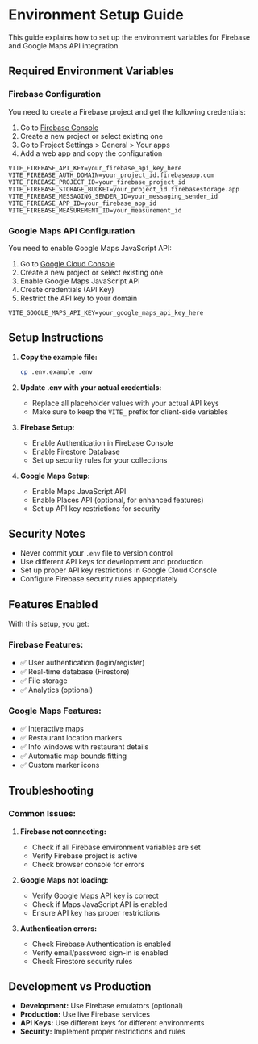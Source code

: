 # Environment Setup Guide

This guide explains how to set up the environment variables for Firebase and Google Maps API integration.

## Required Environment Variables

### Firebase Configuration
You need to create a Firebase project and get the following credentials:

1. Go to [Firebase Console](https://console.firebase.google.com/)
2. Create a new project or select existing one
3. Go to Project Settings > General > Your apps
4. Add a web app and copy the configuration

```env
VITE_FIREBASE_API_KEY=your_firebase_api_key_here
VITE_FIREBASE_AUTH_DOMAIN=your_project_id.firebaseapp.com
VITE_FIREBASE_PROJECT_ID=your_firebase_project_id
VITE_FIREBASE_STORAGE_BUCKET=your_project_id.firebasestorage.app
VITE_FIREBASE_MESSAGING_SENDER_ID=your_messaging_sender_id
VITE_FIREBASE_APP_ID=your_firebase_app_id
VITE_FIREBASE_MEASUREMENT_ID=your_measurement_id
```

### Google Maps API Configuration
You need to enable Google Maps JavaScript API:

1. Go to [Google Cloud Console](https://console.cloud.google.com/)
2. Create a new project or select existing one
3. Enable Google Maps JavaScript API
4. Create credentials (API Key)
5. Restrict the API key to your domain

```env
VITE_GOOGLE_MAPS_API_KEY=your_google_maps_api_key_here
```

## Setup Instructions

1. **Copy the example file:**
   ```bash
   cp .env.example .env
   ```

2. **Update .env with your actual credentials:**
   - Replace all placeholder values with your actual API keys
   - Make sure to keep the `VITE_` prefix for client-side variables

3. **Firebase Setup:**
   - Enable Authentication in Firebase Console
   - Enable Firestore Database
   - Set up security rules for your collections

4. **Google Maps Setup:**
   - Enable Maps JavaScript API
   - Enable Places API (optional, for enhanced features)
   - Set up API key restrictions for security

## Security Notes

- Never commit your `.env` file to version control
- Use different API keys for development and production
- Set up proper API key restrictions in Google Cloud Console
- Configure Firebase security rules appropriately

## Features Enabled

With this setup, you get:

### Firebase Features:
- ✅ User authentication (login/register)
- ✅ Real-time database (Firestore)
- ✅ File storage
- ✅ Analytics (optional)

### Google Maps Features:
- ✅ Interactive maps
- ✅ Restaurant location markers
- ✅ Info windows with restaurant details
- ✅ Automatic map bounds fitting
- ✅ Custom marker icons

## Troubleshooting

### Common Issues:

1. **Firebase not connecting:**
   - Check if all Firebase environment variables are set
   - Verify Firebase project is active
   - Check browser console for errors

2. **Google Maps not loading:**
   - Verify Google Maps API key is correct
   - Check if Maps JavaScript API is enabled
   - Ensure API key has proper restrictions

3. **Authentication errors:**
   - Check Firebase Authentication is enabled
   - Verify email/password sign-in is enabled
   - Check Firestore security rules

## Development vs Production

- **Development:** Use Firebase emulators (optional)
- **Production:** Use live Firebase services
- **API Keys:** Use different keys for different environments
- **Security:** Implement proper restrictions and rules
